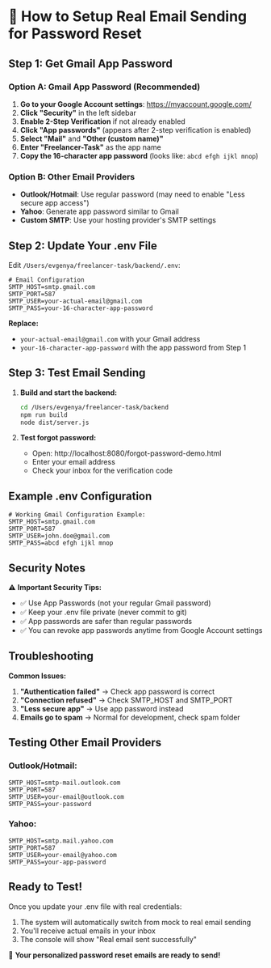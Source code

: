 # 📧 How to Setup Real Email Sending for Password Reset

## Step 1: Get Gmail App Password

### Option A: Gmail App Password (Recommended)
1. **Go to your Google Account settings**: https://myaccount.google.com/
2. **Click "Security"** in the left sidebar
3. **Enable 2-Step Verification** if not already enabled
4. **Click "App passwords"** (appears after 2-step verification is enabled)
5. **Select "Mail"** and **"Other (custom name)"**
6. **Enter "Freelancer-Task"** as the app name
7. **Copy the 16-character app password** (looks like: `abcd efgh ijkl mnop`)

### Option B: Other Email Providers
- **Outlook/Hotmail**: Use regular password (may need to enable "Less secure app access")
- **Yahoo**: Generate app password similar to Gmail
- **Custom SMTP**: Use your hosting provider's SMTP settings

## Step 2: Update Your .env File

Edit `/Users/evgenya/freelancer-task/backend/.env`:

```env
# Email Configuration
SMTP_HOST=smtp.gmail.com
SMTP_PORT=587
SMTP_USER=your-actual-email@gmail.com
SMTP_PASS=your-16-character-app-password
```

**Replace:**
- `your-actual-email@gmail.com` with your Gmail address
- `your-16-character-app-password` with the app password from Step 1

## Step 3: Test Email Sending

1. **Build and start the backend:**
   ```bash
   cd /Users/evgenya/freelancer-task/backend
   npm run build
   node dist/server.js
   ```

2. **Test forgot password:**
   - Open: http://localhost:8080/forgot-password-demo.html
   - Enter your email address
   - Check your inbox for the verification code

## Example .env Configuration

```env
# Working Gmail Configuration Example:
SMTP_HOST=smtp.gmail.com
SMTP_PORT=587
SMTP_USER=john.doe@gmail.com
SMTP_PASS=abcd efgh ijkl mnop
```

## Security Notes

⚠️ **Important Security Tips:**
- ✅ Use App Passwords (not your regular Gmail password)
- ✅ Keep your .env file private (never commit to git)
- ✅ App passwords are safer than regular passwords
- ✅ You can revoke app passwords anytime from Google Account settings

## Troubleshooting

**Common Issues:**
1. **"Authentication failed"** → Check app password is correct
2. **"Connection refused"** → Check SMTP_HOST and SMTP_PORT
3. **"Less secure app"** → Use app password instead
4. **Emails go to spam** → Normal for development, check spam folder

## Testing Other Email Providers

### Outlook/Hotmail:
```env
SMTP_HOST=smtp-mail.outlook.com
SMTP_PORT=587
SMTP_USER=your-email@outlook.com
SMTP_PASS=your-password
```

### Yahoo:
```env
SMTP_HOST=smtp.mail.yahoo.com
SMTP_PORT=587
SMTP_USER=your-email@yahoo.com
SMTP_PASS=your-app-password
```

## Ready to Test!

Once you update your .env file with real credentials:
1. The system will automatically switch from mock to real email sending
2. You'll receive actual emails in your inbox
3. The console will show "Real email sent successfully"

🎯 **Your personalized password reset emails are ready to send!**
